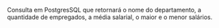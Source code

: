 Consulta em PostgresSQL que retornará  o nome do departamento, a quantidade de empregados, 
a média salarial, o maior e o menor salários.

